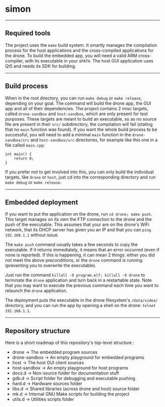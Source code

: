 # simon

------------
Required tools
------------
The project uses the ```make``` build system. It smartly manages the compilation process for the host applications and the cross-compiled applications for the drone.
To build the embedded app, you will need a valid ARM cross-compiler, with its executable in your ```$PATH```.
The host GUI application uses Qt5 and needs its SDK for building.

------------
Build process
------------
When in the root directory, you can run ```make debug``` or ```make release```, depending on your goal. The command will build the drone app, the GUI app and all of their dependencies.
The project contains 2 misc targets, called ```drone-sandbox``` and ```host-sandbox```, which are only present for test purposes. These targets are meant to build an executable, so as no source file are present in their ```src/``` subdirectory, the compilation will fail (stating that no ```main``` function was found). If you want the whole build process to be successful, you will need to add a minimal ```main``` function in the ```drone-sandbox/src``` and ```host-sandbox/src``` directories, for example like this one in a file called ```main.cpp```:

```
int main() {
    return 0;
}
```


If you prefer not to get involved into this, you can only build the individual targets, like ```drone``` or ```host```, just cd into the corresponding directory and run ```make debug``` or ```make release```.


------------
Embedded deployment
------------
If you want to put the application on the drone, run ```cd drone; make push```. This target manages on its own the FTP connection to the drone and the push of the executable.
This assumes that your are on the drone's WiFi network, that its DHCP server has given you an IP and that you can ```ping 192.168.1.1``` without issue.


The ```make push``` command usually takes a few seconds to copy the executable. If it returns immediately, it means that an error occurred (even if none is reported).
If this is happening, it can mean 2 things: either you did not meet the above preconditions, or the ```drone``` command is running (preventing you to overwrite the executable).

Just run the command ```killall -9 program.elf; killall -9 drone``` to terminate the ```drone``` application and turn back in a restartable state. Note that you may want to execute the previous command each time you want to relaunch the ```drone``` application.

The deployment puts the executable in the drone filesystem's ```/data/video/``` directory, and you can run the app by opening a shell on the drone: ```telnet 192.168.1.1```.

------------
Repository structure
------------

Here is a short roadmap of this repository's top-level structure :

* drone         -> The embedded program sources
* drone-sandbox -> An empty playground for embedded programs
* host          -> The host GUI client sources
* host-sandbox  -> An empty playground for host programs
* docs.d        -> Non-source folder for documentation stuff
* gdb.d         -> Script folder for debugging and executable pushing
* hard.d        -> Hardware sources folder
* libs.d        -> Shared libraries (across drone and host) source folder
* mk.d          -> Internal GNU Make scripts for building the project
* utils.d       -> Utilities scripts folder
